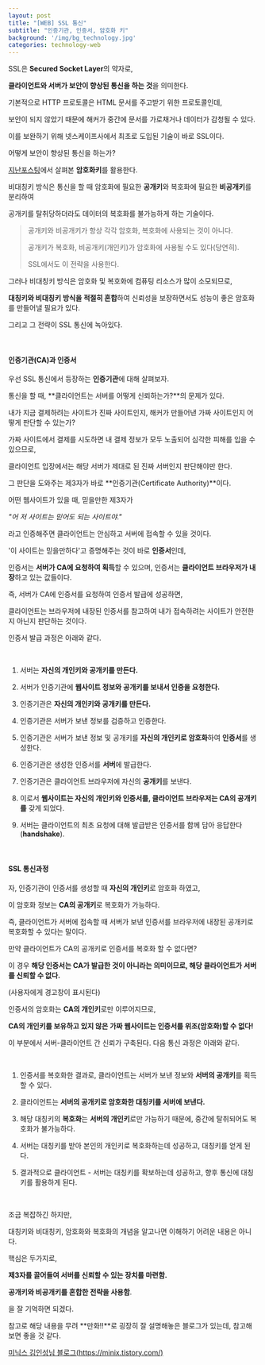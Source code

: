 ```yaml
---
layout: post
title: "[WEB] SSL 통신"
subtitle: "인증기관, 인증서, 암호화 키"
background: '/img/bg_technology.jpg'
categories: technology-web
---
```


SSL은 **Secured Socket Layer**의 약자로, 

**클라이언트와 서버가 보안이 향상된 통신을 하는 것**을 의미한다.

기본적으로 HTTP 프로토콜은 HTML 문서를 주고받기 위한 프로토콜인데,

보안이 되지 않았기 때문에 해커가 중간에 문서를 가로채거나 데이터가 감청될 수 있다. 

이를 보완하기 위해 넷스케이프사에서 최초로 도입된 기술이 바로 SSL이다.

어떻게 보안이 향상된 통신을 하는가?

[지난포스팅](https://sol-cito.github.io/technology-web/2021/05/10/Tech-Blogging-Symmetric,-Asymmetric-key)에서 살펴본 **암호화키**를 활용한다.

비대칭키 방식은 통신을 할 때 암호화에 필요한 **공개키**와 복호화에 필요한 **비공개키**를 분리하여 

공개키를 탈취당하더라도 데이터의 복호화를 불가능하게 하는 기술이다.

> 공개키와 비공개키가 항상 각각 암호화, 복호화에 사용되는 것이 아니다.
>
> 공개키가 복호화, 비공개키(개인키)가 암호화에 사용될 수도 있다(당연히).
>
> SSL에서도 이 전략을 사용한다.

그러나 비대칭키 방식은 암호화 및 복호화에 컴퓨팅 리소스가 많이 소모되므로,

**대칭키와 비대칭키 방식을 적절히 혼합**하여 신뢰성을 보장하면서도 성능이 좋은 암호화를 만들어낼 필요가 있다.

그리고 그 전략이 SSL 통신에 녹아있다.

<br/>

#### 인증기관(CA)과 인증서

우선 SSL 통신에서 등장하는 **인증기관**에 대해 살펴보자.

통신을 할 때, **클라이언트는 서버를 어떻게 신뢰하는가?**의 문제가 있다.

내가 지금 결제하려는 사이트가 진짜 사이트인지, 해커가 만들어낸 가짜 사이트인지 어떻게 판단할 수 있는가?

가짜 사이트에서 결제를 시도하면 내 결제 정보가 모두 노출되어 심각한 피해를 입을 수 있으므로,

클라이언트 입장에서는 해당 서버가 제대로 된 진짜 서버인지 판단해야만 한다.

그 판단을 도와주는 제3자가 바로 **인증기관(Certificate Authority)**이다.

어떤 웹사이트가 있을 때, 믿을만한 제3자가 

*"어 저 사이트는 믿어도 되는 사이트야."*

라고 인증해주면 클라이언트는 안심하고 서버에 접속할 수 있을 것이다.

'이 사이트는 믿을만하다'고 증명해주는 것이 바로 **인증서**인데,

인증서는 **서버가 CA에 요청하여 획득**할 수 있으며, 인증서는 **클라이언트 브라우저가 내장**하고 있는 값들이다.

즉, 서버가 CA에 인증서를 요청하여 인증서 발급에 성공하면,

클라이언트는 브라우저에 내장된 인증서를 참고하여 내가 접속하려는 사이트가 안전한지 아닌지 판단하는 것이다.

인증서 발급 과정은 아래와 같다.

<br/>

1. 서버는 **자신의 개인키와 공개키를 만든다.**

2. 서버가 인증기관에 **웹사이트 정보와 공개키를 보내서 인증을 요청한다.**

3. 인증기관은 **자신의 개인키와 공개키를 만든다.**

4. 인증기관은 서버가 보낸 정보를 검증하고 인증한다.

5. 인증기관은 서버가 보낸 정보 및 공개키를 **자신의 개인키로 암호화**하여 **인증서**를 생성한다.

6. 인증기관은 생성한 인증서를 **서버**에 발급한다.

7. 인증기관은 클라이언트 브라우저에 자신의 **공개키**를 보낸다.

8. 이로서 **웹사이트는 자신의 개인키와 인증서를, 클라이언트 브라우저는 CA의 공개키를** 갖게 되었다.

9.  서버는 클라이언트의 최초 요청에 대해 발급받은 인증서를 함께 담아 응답한다(**handshake**).

<br/>

#### SSL 통신과정

자, 인증기관이 인증서를 생성할 때 **자신의 개인키**로 암호화 하였고, 

이 암호화 정보는 **CA의 공개키**로 복호화가 가능하다.

즉, 클라이언트가 서버에 접속할 때 서버가 보낸 인증서를 브라우저에 내장된 공개키로 복호화할 수 있다는 말이다.

만약 클라이언트가 CA의 공개키로 인증서를 복호화 할 수 없다면?

이 경우 **해당 인증서는 CA가 발급한 것이 아니라는 의미이므로, 해당 클라이언트가 서버를 신뢰할 수 없다.**

(사용자에게 경고창이 표시된다)

인증서의 암호화는 **CA의 개인키**로만 이루어지므로,

**CA의 개인키를 보유하고 있지 않은 가짜 웹사이트는 인증서를 위조(암호화)할 수 없다!**

이 부분에서 서버-클라이언트 간 신뢰가 구축된다. 다음 통신 과정은 아래와 같다.

<br/>

1. 인증서를 복호화한 결과로, 클라이언트는 서버가 보낸 정보와 **서버의 공개키**를 획득할 수 있다.

2. 클라이언트는 **서버의 공개키로 암호화한 대칭키를 서버에 보낸다.**

3. 해당 대칭키의 **복호화**는 **서버의 개인키**로만 가능하기 때문에, 중간에 탈취되어도 복호화가 불가능하다.

4. 서버는 대칭키를 받아 본인의 개인키로 복호화하는데 성공하고, 대칭키를 얻게 된다.

5. 결과적으로 클라이언트 - 서버는 대칭키를 확보하는데 성공하고, 향후 통신에 대칭키를 활용하게 된다.

<br/>

조금 복잡하긴 하지만,

대칭키와 비대칭키, 암호화와 복호화의 개념을 알고나면 이해하기 어려운 내용은 아니다.

핵심은 두가지로,

**제3자를 끌어들여 서버를 신뢰할 수 있는 장치를 마련함.**

**공개키와 비공개키를 혼합한 전략을 사용함**.

을 잘 기억하면 되겠다.

참고로 해당 내용을 무려 **만화!!**로 굉장히 잘 설명해놓은 블로그가 있는데, 참고해보면 좋을 것 같다.

[미닉스 김인성님 블로그(https://minix.tistory.com/)](https://minix.tistory.com/395)